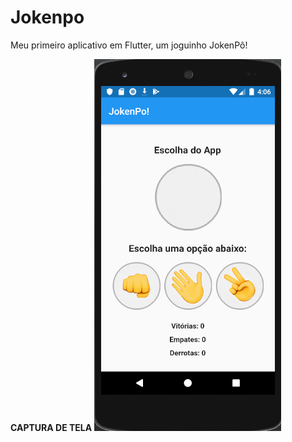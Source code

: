 # Jokenpo
 Meu primeiro aplicativo em Flutter, um joguinho JokenPô!<br>
 
 <b>CAPTURA DE TELA</b>
![](images/Captura%20de%20Tela%20(132).png)

